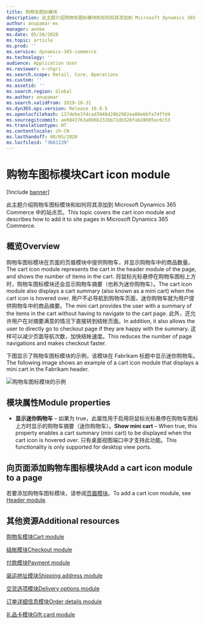 ```yaml
---
title: 购物车图标模块
description: 此主题介绍购物车图标模块和如何将其添加到 Microsoft Dynamics 365 Commerce 中的站点页。
author: anupamar-ms
manager: annbe
ms.date: 05/28/2020
ms.topic: article
ms.prod: ''
ms.service: dynamics-365-commerce
ms.technology: ''
audience: Application User
ms.reviewer: v-chgri
ms.search.scope: Retail, Core, Operations
ms.custom: ''
ms.assetid: ''
ms.search.region: Global
ms.author: anupamar
ms.search.validFrom: 2019-10-31
ms.dyn365.ops.version: Release 10.0.5
ms.openlocfilehash: 137debe3f4cad3948d20b2902ea80e66fa74ffd4
ms.sourcegitcommit: ae0843763a8b6b232bb71db326fab28605ac6c53
ms.translationtype: HT
ms.contentlocale: zh-CN
ms.lasthandoff: 08/05/2020
ms.locfileid: "3661139"
---
```

# <a name="cart-icon-module"></a><span data-ttu-id="81f0c-103">购物车图标模块</span><span class="sxs-lookup"><span data-stu-id="81f0c-103">Cart icon module</span></span>

[!include [banner](includes/banner.md)]

<span data-ttu-id="81f0c-104">此主题介绍购物车图标模块和如何将其添加到 Microsoft Dynamics 365 Commerce 中的站点页。</span><span class="sxs-lookup"><span data-stu-id="81f0c-104">This topic covers the cart icon module and describes how to add it to site pages in Microsoft Dynamics 365 Commerce.</span></span>

## <a name="overview"></a><span data-ttu-id="81f0c-105">概览</span><span class="sxs-lookup"><span data-stu-id="81f0c-105">Overview</span></span>

<span data-ttu-id="81f0c-106">购物车图标模块在页面的页眉模块中提供购物车，并显示购物车中的商品数量。</span><span class="sxs-lookup"><span data-stu-id="81f0c-106">The cart icon module represents the cart in the header module of the page, and shows the number of items in the cart.</span></span> <span data-ttu-id="81f0c-107">将鼠标光标悬停在购物车图标上方时，购物车图标模块还会显示购物车摘要（也称为迷你购物车）。</span><span class="sxs-lookup"><span data-stu-id="81f0c-107">The cart icon module also displays a cart summary (also known as a mini cart) when the cart icon is hovered over.</span></span> <span data-ttu-id="81f0c-108">用户不必导航到购物车页面，迷你购物车就为用户提供购物车中的商品摘要。</span><span class="sxs-lookup"><span data-stu-id="81f0c-108">The mini cart provides the user with a summary of the items in the cart without having to navigate to the cart page.</span></span> <span data-ttu-id="81f0c-109">此外，还允许用户在对摘要满意的情况下直接转到结帐页面。</span><span class="sxs-lookup"><span data-stu-id="81f0c-109">In addition, it also allows the user to directly go to checkout page if they are happy with the summary.</span></span> <span data-ttu-id="81f0c-110">这样可以减少页面导航次数，加快结帐速度。</span><span class="sxs-lookup"><span data-stu-id="81f0c-110">This reduces the number of page navigations and makes checkout faster.</span></span> 

<span data-ttu-id="81f0c-111">下图显示了购物车图标模块的示例，该模块在 Fabrikam 标题中显示迷你购物车。</span><span class="sxs-lookup"><span data-stu-id="81f0c-111">The following image shows an example of a cart icon module that displays a mini cart in the Fabrikam header.</span></span>

![购物车图标模块的示例](./media/ecommerce-Minicart.PNG)

## <a name="module-properties"></a><span data-ttu-id="81f0c-113">模块属性</span><span class="sxs-lookup"><span data-stu-id="81f0c-113">Module properties</span></span>

- <span data-ttu-id="81f0c-114">**显示迷你购物车** – 如果为 true，此属性用于启用将鼠标光标悬停在购物车图标上方时显示的购物车摘要（迷你购物车）。</span><span class="sxs-lookup"><span data-stu-id="81f0c-114">**Show mini cart** – When true, this property enables a cart summary (mini cart) to be displayed when the cart icon is hovered over.</span></span> <span data-ttu-id="81f0c-115">只有桌面视图端口中才支持此功能。</span><span class="sxs-lookup"><span data-stu-id="81f0c-115">This functionality is only supported for desktop view ports.</span></span>

## <a name="add-a-cart-icon-module-to-a-page"></a><span data-ttu-id="81f0c-116">向页面添加购物车图标模块</span><span class="sxs-lookup"><span data-stu-id="81f0c-116">Add a cart icon module to a page</span></span>

<span data-ttu-id="81f0c-117">若要添加购物车图标模块，请参阅[页眉模块](author-header-module.md)。</span><span class="sxs-lookup"><span data-stu-id="81f0c-117">To add a cart icon module, see [Header module](author-header-module.md).</span></span>

## <a name="additional-resources"></a><span data-ttu-id="81f0c-118">其他资源</span><span class="sxs-lookup"><span data-stu-id="81f0c-118">Additional resources</span></span>

[<span data-ttu-id="81f0c-119">购物车模块</span><span class="sxs-lookup"><span data-stu-id="81f0c-119">Cart module</span></span>](add-cart-module.md)

[<span data-ttu-id="81f0c-120">结帐模块</span><span class="sxs-lookup"><span data-stu-id="81f0c-120">Checkout module</span></span>](add-checkout-module.md)

[<span data-ttu-id="81f0c-121">付款模块</span><span class="sxs-lookup"><span data-stu-id="81f0c-121">Payment module</span></span>](payment-module.md)

[<span data-ttu-id="81f0c-122">装运地址模块</span><span class="sxs-lookup"><span data-stu-id="81f0c-122">Shipping address module</span></span>](ship-address-module.md)

[<span data-ttu-id="81f0c-123">交货选项模块</span><span class="sxs-lookup"><span data-stu-id="81f0c-123">Delivery options module</span></span>](delivery-options-module.md)

[<span data-ttu-id="81f0c-124">订单详细信息模块</span><span class="sxs-lookup"><span data-stu-id="81f0c-124">Order details module</span></span>](order-confirmation-module.md)

[<span data-ttu-id="81f0c-125">礼品卡模块</span><span class="sxs-lookup"><span data-stu-id="81f0c-125">Gift card module</span></span>](add-giftcard.md)
